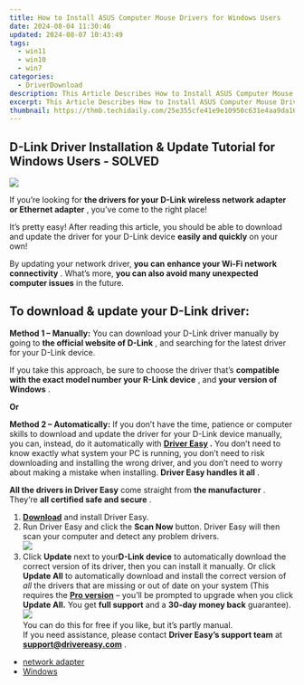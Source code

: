 ```yaml
---
title: How to Install ASUS Computer Mouse Drivers for Windows Users
date: 2024-08-04 11:30:46
updated: 2024-08-07 10:43:49
tags:
  - win11
  - win10
  - win7
categories:
  - DriverDownload
description: This Article Describes How to Install ASUS Computer Mouse Drivers for Windows Users
excerpt: This Article Describes How to Install ASUS Computer Mouse Drivers for Windows Users
thumbnail: https://thmb.techidaily.com/25e355cfe41e9e10950c631e4aa9da16590e30c123d991c0d3d8b6703e367f7f.png
---
```


## D-Link Driver Installation & Update Tutorial for Windows Users - SOLVED

![](https://images.drivereasy.com/wp-content/uploads/2018/12/snap000190-300x277.png)

 If you’re looking for **the drivers for your D-Link wireless network adapter or Ethernet adapter** , you’ve come to the right place!

 It’s pretty easy! After reading this article, you should be able to download and update the driver for your D-Link device **easily and quickly** on your own!

 By updating your network driver, **you**  **can**  **enhance your Wi-Fi network connectivity** . What’s more, **you can also avoid many unexpected computer issues**   in the future.

## **To download & update your D-Link driver:**

**Method 1 – Manually:**  You can download your D-Link driver manually by going to **the official website of D-Link** , and searching for the latest driver for your D-Link device.

 If you take this approach, be sure to choose the driver that’s **compatible with the exact model number your R-Link device** , and **your version of Windows** .

**Or**

**Method 2 – Automatically:**   If you don’t have the time, patience or computer skills to download and update the driver for your D-Link device manually, you can, instead, do it automatically with **[Driver Easy](https://tools.techidaily.com/drivereasy/download/) .**  You don’t need to know exactly what system your PC is running, you don’t need to risk downloading and installing the wrong driver, and you don’t need to worry about making a mistake when installing. **Driver Easy handles it all** .

**All the drivers in Driver Easy** come straight from **the manufacturer** . They‘re **all certified safe and secure** .

1. **[Download](https://tools.techidaily.com/drivereasy/download/)**  and install Driver Easy.
2. Run Driver Easy and click the **Scan Now**  button. Driver Easy will then scan your computer and detect any problem drivers.  
![](https://images.drivereasy.com/wp-content/uploads/2018/12/snap000192.png)
3. Click **Update**  next to your**D-Link device** to automatically download the correct version of its driver, then you can install it manually. Or click **Update All**  to automatically download and install the correct version of _all_  the drivers that are missing or out of date on your system (This requires the **[Pro version](https://tools.techidaily.com/drivereasy/download/)**  – you’ll be prompted to upgrade when you click **Update All.** You get **full support**  and a **30-day money back**  guarantee).  
![](https://images.drivereasy.com/wp-content/uploads/2018/12/snap000191.png)  
 You can do this for free if you like, but it’s partly manual.  
 If you need assistance, please contact **Driver Easy’s support team** at [**support@drivereasy.com**](https://tools.techidaily.com/drivereasy/download/) .

* [network adapter](https://tools.techidaily.com/drivereasy/download/)
* [Windows](https://tools.techidaily.com/drivereasy/download/)

<ins class="adsbygoogle"
     style="display:block"
     data-ad-format="autorelaxed"
     data-ad-client="ca-pub-7571918770474297"
     data-ad-slot="1223367746"></ins>



<ins class="adsbygoogle"
     style="display:block"
     data-ad-client="ca-pub-7571918770474297"
     data-ad-slot="8358498916"
     data-ad-format="auto"
     data-full-width-responsive="true"></ins>
